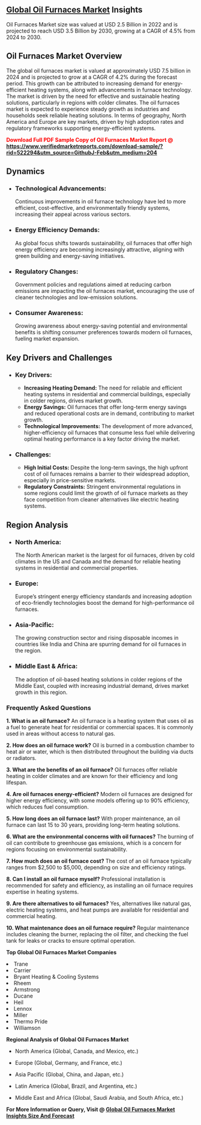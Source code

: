 <h2><a href="https://www.verifiedmarketreports.com/download-sample/?rid=522294&amp;utm_source=GithubJ&amp;utm_medium=204" target="_blank">Global Oil Furnaces Market</a> Insights</h2><p>Oil Furnaces Market size was valued at USD 2.5 Billion in 2022 and is projected to reach USD 3.5 Billion by 2030, growing at a CAGR of 4.5% from 2024 to 2030.</p><p><h2>Oil Furnaces Market Overview</h2> <p>The global oil furnaces market is valued at approximately USD 7.5 billion in 2024 and is projected to grow at a CAGR of 4.2% during the forecast period. This growth can be attributed to increasing demand for energy-efficient heating systems, along with advancements in furnace technology. The market is driven by the need for effective and sustainable heating solutions, particularly in regions with colder climates. The oil furnaces market is expected to experience steady growth as industries and households seek reliable heating solutions. In terms of geography, North America and Europe are key markets, driven by high adoption rates and regulatory frameworks supporting energy-efficient systems.</p> <p><strong><p><span class=""><span style="color: #ff0000;"><strong>Download Full PDF Sample Copy of Oil Furnaces Market Report</strong> @ </span><a href="https://www.verifiedmarketreports.com/download-sample/?rid=522294&amp;utm_source=GithubJ-Feb&amp;utm_medium=204" target="_blank">https://www.verifiedmarketreports.com/download-sample/?rid=522294&amp;utm_source=GithubJ-Feb&amp;utm_medium=204</a></span></p></strong></p> <h2>Dynamics</h2> <ul> <li><h3>Technological Advancements:</h3> Continuous improvements in oil furnace technology have led to more efficient, cost-effective, and environmentally friendly systems, increasing their appeal across various sectors.</li> <li><h3>Energy Efficiency Demands:</h3> As global focus shifts towards sustainability, oil furnaces that offer high energy efficiency are becoming increasingly attractive, aligning with green building and energy-saving initiatives.</li> <li><h3>Regulatory Changes:</h3> Government policies and regulations aimed at reducing carbon emissions are impacting the oil furnaces market, encouraging the use of cleaner technologies and low-emission solutions.</li> <li><h3>Consumer Awareness:</h3> Growing awareness about energy-saving potential and environmental benefits is shifting consumer preferences towards modern oil furnaces, fueling market expansion.</li> </ul> <h2>Key Drivers and Challenges</h2> <ul> <li><h3>Key Drivers:</h3> <ul> <li><strong>Increasing Heating Demand:</strong> The need for reliable and efficient heating systems in residential and commercial buildings, especially in colder regions, drives market growth.</li> <li><strong>Energy Savings:</strong> Oil furnaces that offer long-term energy savings and reduced operational costs are in demand, contributing to market growth.</li> <li><strong>Technological Improvements:</strong> The development of more advanced, higher-efficiency oil furnaces that consume less fuel while delivering optimal heating performance is a key factor driving the market.</li> </ul> </li> <li><h3>Challenges:</h3> <ul> <li><strong>High Initial Costs:</strong> Despite the long-term savings, the high upfront cost of oil furnaces remains a barrier to their widespread adoption, especially in price-sensitive markets.</li> <li><strong>Regulatory Constraints:</strong> Stringent environmental regulations in some regions could limit the growth of oil furnace markets as they face competition from cleaner alternatives like electric heating systems.</li> </ul> </li> </ul> <h2>Region Analysis</h2> <ul> <li><h3>North America:</h3> The North American market is the largest for oil furnaces, driven by cold climates in the US and Canada and the demand for reliable heating systems in residential and commercial properties.</li> <li><h3>Europe:</h3> Europe’s stringent energy efficiency standards and increasing adoption of eco-friendly technologies boost the demand for high-performance oil furnaces.</li> <li><h3>Asia-Pacific:</h3> The growing construction sector and rising disposable incomes in countries like India and China are spurring demand for oil furnaces in the region.</li> <li><h3>Middle East & Africa:</h3> The adoption of oil-based heating solutions in colder regions of the Middle East, coupled with increasing industrial demand, drives market growth in this region.</li> </ul> <h3>Frequently Asked Questions</h3> <p><strong>1. What is an oil furnace?</strong> An oil furnace is a heating system that uses oil as a fuel to generate heat for residential or commercial spaces. It is commonly used in areas without access to natural gas.</p> <p><strong>2. How does an oil furnace work?</strong> Oil is burned in a combustion chamber to heat air or water, which is then distributed throughout the building via ducts or radiators.</p> <p><strong>3. What are the benefits of an oil furnace?</strong> Oil furnaces offer reliable heating in colder climates and are known for their efficiency and long lifespan.</p> <p><strong>4. Are oil furnaces energy-efficient?</strong> Modern oil furnaces are designed for higher energy efficiency, with some models offering up to 90% efficiency, which reduces fuel consumption.</p> <p><strong>5. How long does an oil furnace last?</strong> With proper maintenance, an oil furnace can last 15 to 30 years, providing long-term heating solutions.</p> <p><strong>6. What are the environmental concerns with oil furnaces?</strong> The burning of oil can contribute to greenhouse gas emissions, which is a concern for regions focusing on environmental sustainability.</p> <p><strong>7. How much does an oil furnace cost?</strong> The cost of an oil furnace typically ranges from $2,500 to $5,000, depending on size and efficiency ratings.</p> <p><strong>8. Can I install an oil furnace myself?</strong> Professional installation is recommended for safety and efficiency, as installing an oil furnace requires expertise in heating systems.</p> <p><strong>9. Are there alternatives to oil furnaces?</strong> Yes, alternatives like natural gas, electric heating systems, and heat pumps are available for residential and commercial heating.</p> <p><strong>10. What maintenance does an oil furnace require?</strong> Regular maintenance includes cleaning the burner, replacing the oil filter, and checking the fuel tank for leaks or cracks to ensure optimal operation.</p> </p><p><strong>Top Global Oil Furnaces Market Companies</strong></p><div data-test-id=""><p><li>Trane</li><li> Carrier</li><li> Bryant Heating & Cooling Systems</li><li> Rheem</li><li> Armstrong</li><li> Ducane</li><li> Heil</li><li> Lennox</li><li> Miller</li><li> Thermo Pride</li><li> Williamson</li></p><div><strong>Regional Analysis of&nbsp;Global Oil Furnaces Market</strong></div><ul><li dir="ltr"><p dir="ltr">North America&nbsp;(Global, Canada, and Mexico, etc.)</p></li><li dir="ltr"><p dir="ltr">Europe (Global, Germany, and France, etc.)</p></li><li dir="ltr"><p dir="ltr">Asia Pacific&nbsp;(Global, China, and Japan, etc.)</p></li><li dir="ltr"><p dir="ltr">Latin America&nbsp;(Global, Brazil, and Argentina, etc.)</p></li><li dir="ltr">Middle East and Africa&nbsp;(Global, Saudi Arabia, and South Africa, etc.)</li></ul><p><strong>For More Information or Query, Visit @&nbsp;</strong><strong><a href="https://www.verifiedmarketreports.com/product/oil-furnaces-market-size-and-forecast/?utm_source=GithubJ&amp;utm_medium=204" target="_blank">Global Oil Furnaces Market Insights Size And Forecast</a></strong></p></div>
